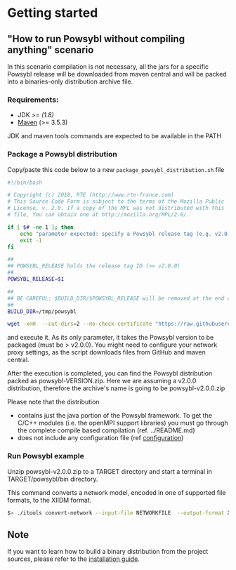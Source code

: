 # Getting started

## "How to run Powsybl without compiling anything" scenario

In this scenario compilation is not necessary, all the jars for a specific Powsybl release will be downloaded from maven central and will be packed into a binaries-only distribution archive file.

### Requirements:

  * JDK >= *(1.8)*
  * [Maven](https://maven.apache.org/download.cgi) (>= 3.5.3) 

JDK and maven tools commands are expected to be available in the PATH 


### Package a Powsybl distribution
Copy/paste this code below to a new `package_powsybl_distribution.sh` file  

```bash
#!/bin/bash

# Copyright (c) 2018, RTE (http://www.rte-france.com)
# This Source Code Form is subject to the terms of the Mozilla Public
# License, v. 2.0. If a copy of the MPL was not distributed with this
# file, You can obtain one at http://mozilla.org/MPL/2.0/.

if [ $# -ne 1 ]; then 
    echo "parameter expected: specify a Powsybl release tag (e.g. v2.0.0)"
    exit -1
fi

##
## POWSYBL_RELEASE holds the release tag ID (>= v2.0.0)
##
POWSYBL_RELEASE=$1

##
## BE CAREFUL: $BUILD_DIR/$POWSYBL_RELEASE will be removed at the end of this packaging process.
##
BUILD_DIR=/tmp/powsybl

wget -xnH  --cut-dirs=2 --no-check-certificate "https://raw.githubusercontent.com/powsybl/powsybl-core/$POWSYBL_RELEASE/pom.xml" "https://raw.githubusercontent.com/powsybl/powsybl-core/$POWSYBL_RELEASE/distribution-core/pom.xml" -P $BUILD_DIR && pushd ./ && cd $BUILD_DIR/$POWSYBL_RELEASE/distribution-core && mvn -Dcheckstyle.skip clean install && popd  && cp "$BUILD_DIR/$POWSYBL_RELEASE/distribution-core/target/powsybl.zip" "./powsybl-$POWSYBL_RELEASE.zip" && rm -rf "$BUILD_DIR/$POWSYBL_RELEASE"
```

and execute it. As its only parameter, it takes the Powsybl version to be packaged (must be > v2.0.0).
You might need to configure your network proxy settings, as the script downloads files from GitHub and maven central. 

After the execution is completed, you can find the Powsybl distribution packed as powsybl-VERSION.zip.
Here we are assuming a v2.0.0 distribution, therefore the archive's name is going to be powsybl-v2.0.0.zip

Please note that the distribution

 * contains just the java portion of the Powsybl framework. To get the C/C++ modules (i.e. the openMPI support libraries) you must go through the complete compile based compilation (ref. ../README.md)
 * does not include any configuration file (ref [configuration](configuration/README.md))

### Run Powsybl example
Unzip powsybl-v2.0.0.zip to a TARGET directory and start a terminal in TARGET/powsybl/bin directory.  

This command converts a network model, encoded in one of supported file formats, to the XIIDM format.

```bash
$> ./itools convert-network --input-file NETWORKFILE  --output-format XIIDM --output-file ./network.xiidm 
```


## Note
If you want to learn how to build a binary distribution from the project sources, please refer to the [installation guide](../README.md).   

